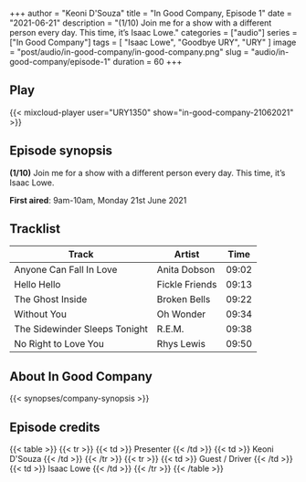 +++
author = "Keoni D'Souza"
title = "In Good Company, Episode 1"
date = "2021-06-21"
description = "(1/10) Join me for a show with a different person every day. This time, it’s Isaac Lowe."
categories = ["audio"]
series = ["In Good Company"]
tags = [
    "Isaac Lowe",
    "Goodbye URY",
    "URY"
]
image = "post/audio/in-good-company/in-good-company.png"
slug = "audio/in-good-company/episode-1"
duration = 60
+++

## Play

{{< mixcloud-player user="URY1350" show="in-good-company-21062021" >}}

## Episode synopsis

**(1/10)** Join me for a show with a different person every day. This time, it’s Isaac Lowe.

**First aired**: 9am-10am, Monday 21st June 2021

## Tracklist

| Track                         | Artist         | Time  |
|-------------------------------|----------------|-------|
| Anyone Can Fall In Love       | Anita Dobson   | 09:02 |
| Hello Hello                   | Fickle Friends | 09:13 |
| The Ghost Inside              | Broken Bells   | 09:22 |
| Without You                   | Oh Wonder      | 09:34 |
| The Sidewinder Sleeps Tonight | R.E.M.         | 09:38 |
| No Right to Love You          | Rhys Lewis     | 09:50 |

## About In Good Company

{{< synopses/company-synopsis >}}

## Episode credits

{{< table >}}
    {{< tr >}}
        {{< td >}}
            Presenter
        {{< /td >}}
        {{< td >}}
            Keoni D'Souza
        {{< /td >}}
    {{< /tr >}}
    {{< tr >}}
        {{< td >}}
            Guest / Driver
        {{< /td >}}
        {{< td >}}
            Isaac Lowe
        {{< /td >}}
    {{< /tr >}}
{{< /table >}}
